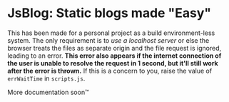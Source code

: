 # JsBlog: Static blogs made "Easy"
This has been made for a personal project as a build environment-less system. The only requirement is to *use a localhost server* or else the browser treats the files as separate origin and the file request is ignored, leading to an error. **This error also appears if the internet connection of the user is unable to resolve the request in 1 second, but it'll still work after the error is thrown.** If this is a concern to you, raise the value of `errWaitTime` in `scripts.js`.

More documentation soon™
